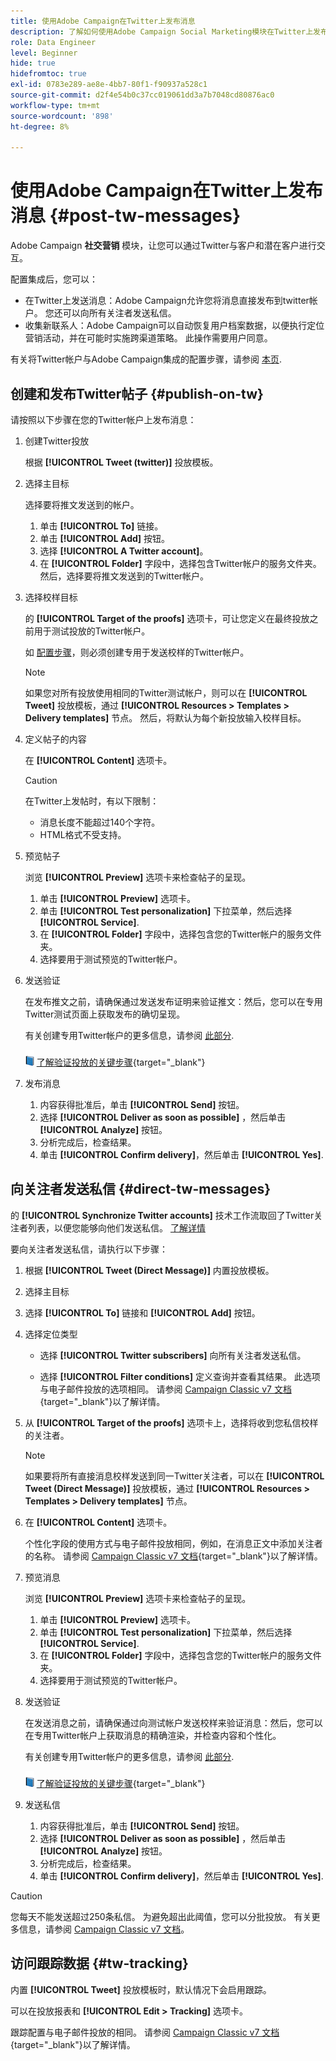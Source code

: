 ```yaml
---
title: 使用Adobe Campaign在Twitter上发布消息
description: 了解如何使用Adobe Campaign Social Marketing模块在Twitter上发布消息并收集联系数据
role: Data Engineer
level: Beginner
hide: true
hidefromtoc: true
exl-id: 0783e289-ae8e-4bb7-80f1-f90937a528c1
source-git-commit: d2f4e54b0c37cc019061dd3a7b7048cd80876ac0
workflow-type: tm+mt
source-wordcount: '898'
ht-degree: 8%

---
```



# 使用Adobe Campaign在Twitter上发布消息 {#post-tw-messages}

Adobe Campaign **社交营销** 模块，让您可以通过Twitter与客户和潜在客户进行交互。

配置集成后，您可以：

* 在Twitter上发送消息：Adobe Campaign允许您将消息直接发布到twitter帐户。 您还可以向所有关注者发送私信。
* 收集新联系人：Adobe Campaign可以自动恢复用户档案数据，以便执行定位营销活动，并在可能时实施跨渠道策略。 此操作需要用户同意。

有关将Twitter帐户与Adobe Campaign集成的配置步骤，请参阅 [本页](../connect/ac-tw.md).

## 创建和发布Twitter帖子 {#publish-on-tw}

请按照以下步骤在您的Twitter帐户上发布消息：

1. 创建Twitter投放

   根据 **[!UICONTROL Tweet (twitter)]** 投放模板。

1. 选择主目标

   选择要将推文发送到的帐户。

   1. 单击 **[!UICONTROL To]** 链接。
   1. 单击 **[!UICONTROL Add]** 按钮。
   1. 选择 **[!UICONTROL A Twitter account]**。
   1. 在 **[!UICONTROL Folder]** 字段中，选择包含Twitter帐户的服务文件夹。 然后，选择要将推文发送到的Twitter帐户。

1. 选择校样目标

   的 **[!UICONTROL Target of the proofs]** 选项卡，可让您定义在最终投放之前用于测试投放的Twitter帐户。

   如 [配置步骤](../connect/ac-tw.md#tw-test-account)，则必须创建专用于发送校样的Twitter帐户。

   >[!NOTE]
   >
   >如果您对所有投放使用相同的Twitter测试帐户，则可以在 **[!UICONTROL Tweet]** 投放模板，通过 **[!UICONTROL Resources > Templates > Delivery templates]** 节点。 然后，将默认为每个新投放输入校样目标。

1. 定义帖子的内容

   在 **[!UICONTROL Content]** 选项卡。

   >[!CAUTION]
   >
   >在Twitter上发帖时，有以下限制：
   >
   >* 消息长度不能超过140个字符。
   >* HTML格式不受支持。


1. 预览帖子

   浏览 **[!UICONTROL Preview]** 选项卡来检查帖子的呈现。

   1. 单击 **[!UICONTROL Preview]** 选项卡。
   1. 单击 **[!UICONTROL Test personalization]** 下拉菜单，然后选择 **[!UICONTROL Service]**.
   1. 在 **[!UICONTROL Folder]** 字段中，选择包含您的Twitter帐户的服务文件夹。
   1. 选择要用于测试预览的Twitter帐户。

1. 发送验证

   在发布推文之前，请确保通过发送发布证明来验证推文：然后，您可以在专用Twitter测试页面上获取发布的确切呈现。

   有关创建专用Twitter帐户的更多信息，请参阅 [此部分](../connect/ac-tw.md#tw-test-account).

   ![](../assets/do-not-localize/book.png) [了解验证投放的关键步骤](https://experienceleague.adobe.com/docs/campaign-classic/using/sending-messages/key-steps-when-creating-a-delivery/steps-validating-the-delivery.html?lang=zh-Hans){target=&quot;_blank&quot;}

1. 发布消息

   1. 内容获得批准后，单击 **[!UICONTROL Send]** 按钮。
   1. 选择 **[!UICONTROL Deliver as soon as possible]** ，然后单击 **[!UICONTROL Analyze]** 按钮。
   1. 分析完成后，检查结果。
   1. 单击 **[!UICONTROL Confirm delivery]**，然后单击 **[!UICONTROL Yes]**.


## 向关注者发送私信 {#direct-tw-messages}

的 **[!UICONTROL Synchronize Twitter accounts]** 技术工作流取回了Twitter关注者列表，以便您能够向他们发送私信。 [了解详情](../connect/ac-tw.md#synchro-tw-accounts)

要向关注者发送私信，请执行以下步骤：

1. 根据 **[!UICONTROL Tweet (Direct Message)]** 内置投放模板。

1. 选择主目标

1. 选择 **[!UICONTROL To]** 链接和 **[!UICONTROL Add]** 按钮。

1. 选择定位类型

   * 选择 **[!UICONTROL Twitter subscribers]** 向所有关注者发送私信。

   * 选择 **[!UICONTROL Filter conditions]** 定义查询并查看其结果。 此选项与电子邮件投放的选项相同。 请参阅 [Campaign Classic v7 文档](https://experienceleague.adobe.com/docs/campaign-classic/using/getting-started/creating-queries/defining-filter-conditions.html){target=&quot;_blank&quot;}以了解详情。

1. 从 **[!UICONTROL Target of the proofs]** 选项卡上，选择将收到您私信校样的关注者。

   >[!NOTE]
   >
   >如果要将所有直接消息校样发送到同一Twitter关注者，可以在 **[!UICONTROL Tweet (Direct Message)]** 投放模板，通过 **[!UICONTROL Resources > Templates > Delivery templates]** 节点。

1. 在 **[!UICONTROL Content]** 选项卡。

   个性化字段的使用方式与电子邮件投放相同，例如，在消息正文中添加关注者的名称。 请参阅 [Campaign Classic v7 文档](https://experienceleague.adobe.com/docs/campaign-classic/using/sending-messages/personalizing-deliveries/about-personalization.html){target=&quot;_blank&quot;}以了解详情。

1. 预览消息

   浏览 **[!UICONTROL Preview]** 选项卡来检查帖子的呈现。

   1. 单击 **[!UICONTROL Preview]** 选项卡。
   1. 单击 **[!UICONTROL Test personalization]** 下拉菜单，然后选择 **[!UICONTROL Service]**.
   1. 在 **[!UICONTROL Folder]** 字段中，选择包含您的Twitter帐户的服务文件夹。
   1. 选择要用于测试预览的Twitter帐户。

1. 发送验证

   在发送消息之前，请确保通过向测试帐户发送校样来验证消息：然后，您可以在专用Twitter帐户上获取消息的精确渲染，并检查内容和个性化。

   有关创建专用Twitter帐户的更多信息，请参阅 [此部分](../connect/ac-tw.md#tw-test-account).

   ![](../assets/do-not-localize/book.png) [了解验证投放的关键步骤](https://experienceleague.adobe.com/docs/campaign-classic/using/sending-messages/key-steps-when-creating-a-delivery/steps-validating-the-delivery.html){target=&quot;_blank&quot;}

1. 发送私信

   1. 内容获得批准后，单击 **[!UICONTROL Send]** 按钮。
   1. 选择 **[!UICONTROL Deliver as soon as possible]** ，然后单击 **[!UICONTROL Analyze]** 按钮。
   1. 分析完成后，检查结果。
   1. 单击 **[!UICONTROL Confirm delivery]**，然后单击 **[!UICONTROL Yes]**.

>[!CAUTION]
>
>您每天不能发送超过250条私信。 为避免超出此阈值，您可以分批投放。 有关更多信息，请参阅 [Campaign Classic v7 文档](https://experienceleague.adobe.com/docs/campaign-classic/using/sending-messages/key-steps-when-creating-a-delivery/steps-sending-the-delivery.html?lang=en#sending-using-multiple-waves)。


## 访问跟踪数据 {#tw-tracking}

内置 **[!UICONTROL Tweet]** 投放模板时，默认情况下会启用跟踪。

可以在投放报表和 **[!UICONTROL Edit > Tracking]** 选项卡。

跟踪配置与电子邮件投放的相同。 请参阅 [Campaign Classic v7 文档](https://experienceleague.adobe.com/docs/campaign-classic/using/sending-messages/monitoring-deliveries/about-delivery-monitoring.html?lang=zh-Hans){target=&quot;_blank&quot;}以了解详情。


